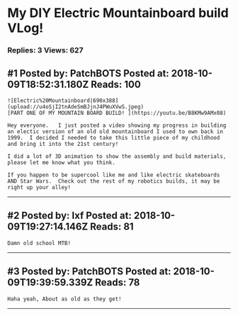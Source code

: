 # My DIY Electric Mountainboard build VLog!

### Replies: 3 Views: 627

## \#1 Posted by: PatchBOTS Posted at: 2018-10-09T18:52:31.180Z Reads: 100

```
![Electric%20Mountainboard|690x388](upload://u4oSjI2tnAdeSmBJjnJ4PWuXVwS.jpeg) 
[PART ONE OF MY MOUNTAIN BOARD BUILD! ](https://youtu.be/B8KMw9AMx08)

Hey everyone.   I just posted a video showing my progress in building an electic version of an old old mountainboard I used to own back in 1999.  I decided I needed to take this little piece of my childhood and bring it into the 21st century!    

I did a lot of 3D animation to show the assembly and build materials, please let me know what you think. 

If you happen to be supercool like me and like electric skateboards AND Star Wars.  Check out the rest of my robotics builds, it may be right up your alley!
```

---
## \#2 Posted by: Ixf Posted at: 2018-10-09T19:27:14.146Z Reads: 81

```
Damn old school MTB!
```

---
## \#3 Posted by: PatchBOTS Posted at: 2018-10-09T19:39:59.339Z Reads: 78

```
Haha yeah, About as old as they get!
```

---
